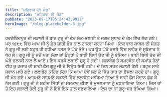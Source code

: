 ```yaml
---
title: "ਮਹਿਰਾਜ ਦੀ ਜੰਗ"
description: "ਮਹਿਰਾਜ ਦੀ ਜੰਗ"
pubDate: "2023-09-17T05:24:43.991Z"
heroImage: "/blog-placeholder-3.jpg"
---
```


ਹਰਗੋਬਿੰਦਪੁਰ ਦੀ ਲੜਾਈ ਤੋਂ ਬਾਦ ਗੁਰੂ ਜੀ ਫ਼ੇਰ ਲੋਕ-ਭਲਾਈ ਤੇ ਜਗਤ ਸੁਧਾਰ ਦੇ ਕੰਮ ਵਿੱਚ ਲੱਗ ਗਏ। ਪਰ ੧੬੮੮ ਵਿੱਚ ਆਪ ਜੀ ਨੂੰ ਫ਼ੇਰ ਸ਼ਾਹੀ ਫੌਜ ਨਾਲ ਟਾਕਰਾ ਕਰਨਾ ਪਿਆ। ਇਕ ਵਾਰ ਕਾਬਲ ਦੀ ਸੰਗਤ ਨੇ ਗੁਰੂ ਜੀ ਲਈ ਬਹੁਤ ਹੀ ਵਧੀਆ ਨਸਲ ਦੇ ਘੋੜੇ ਭੇਜੇ। ਪਰ ਉਹ ਘੋੜੇ ਰਸਤੇ ਵਿੱਚ ਲਾਹੌਰ ਦੇ ਸੂਬੇਦਾਰ ਨੇ ਖੋਹ ਲੇ। ਗੁਰੂ ਜੀ ਨੂੰ ਜਦੋਂ ਪਤਾ ਲੱਗਾ ਤਾਂ ਉਨ੍ਹਾਂ ਨੇ ਭਾਈ ਬਿਧੀ ਚੰਦ ਜੀ ਨੂੰ ਭੇਜਿਆ। ਭਾਈ ਬਿਧੀ ਚੰਦ ਜੀ ਘੋੜੇ ਚਲਾਕੀ ਨਾਲ ਲੈ ਆਏ। ਇਸ ਕਰਕੇ ਲੜਾਈ ਸ਼ੁਰੂ ਹੋ ਗਈ। 
ਲਲਾਬੇਗ ਤੇ ਕਮਰਬੇਗ ਦੀ ਕਮਾਂਡ ਹੇਠਾਂ ਵੀਹ ਕੁ ਹਜ਼ਾਰ ਦੀ ਸ਼ਾਹੀ ਫੌਜ ਗੁਰੂ ਜੀ ਦੇ ਵਿਰੁੱਧ ਭੇਜੀ ਗਈ। ਦੋ ਦਿਨ ਸਖਤ ਲੜਾਈ ਹੋਈ। ਬਹੁਤ ਸਾਰੇ ਜਵਾਨ ਮਾਰੇ ਗਏ। ਲਲਾਬੇਗ ਕਹਿਣ ਲੱਗਾ ਕਿ ਆਪਾ ਦੋਵੇਂ ਲੜ ਕੇ ਜਿੱਤ ਹਾਰ ਦਾ ਫ਼ੈਸਲਾ ਕਰਦੇ ਹਾਂ। ਗੁਰੂ ਜੀ ਮੰਨ ਗਏ। ਆਹਮਣੇ ਸਾਹਮਣੇ ਲੜਾਈ ਵਿੱਚ ਲਲਾਬੇਗ ਮਾਰਿਆ ਗਿਆ ਤੇ ਸ਼ਾਹੀ ਫੌਜ ਮੈਦਾਨ ਛੱਡ ਕੇ ਨੱਸ ਗਈ। ਗੁਰੂ ਜੀ ਨੇ ਸ਼ਹੀਦ ਸਿੱਖਾਂ ਦਾ ਸੰਸਕਾਰ ਕੀਤਾ ਤੇ ਮੁਸਲਮਾਨਾ ਨੂੰ ਦਫ਼ਨਾਇਆ ਗਿਆ। ਜਿਸ ਥਾਂ ਤੇ ਇਹ ਲੜਾਈ ਹੋਈ ਗੁਰੂ ਜੀ ਨੇ ਇਥੇ ਇਕ ਤਾਲ ਬਣਵਾਇਆ। ਇਸ ਦਾ ਨਾਂ ਗੁਰੂ-ਸਰ ਰੱਖਿਆ ਗਿਆ।

